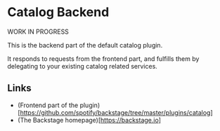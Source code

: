 # Catalog Backend

WORK IN PROGRESS

This is the backend part of the default catalog plugin.

It responds to requests from the frontend part, and fulfills them by delegating
to your existing catalog related services.

## Links

- (Frontend part of the plugin)[https://github.com/spotify/backstage/tree/master/plugins/catalog]
- (The Backstage homepage)[https://backstage.io]
